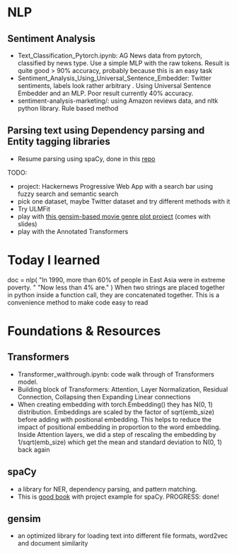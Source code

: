 # NLP

## Sentiment Analysis

- Text_Classification_Pytorch.ipynb: AG News data from pytorch, classified by news type. Use a simple MLP with the raw tokens. Result is quite good > 90% accuracy, probably because this is an easy task
- Sentiment_Analysis_Using_Universal_Sentence_Embedder: Twitter sentiments, labels look rather arbitrary . Using Universal Sentence Embedder and an MLP. Poor result currently 40% accuracy.
- sentiment-analysis-marketing/: using Amazon reviews data, and nltk python library. Rule based method

## Parsing text using Dependency parsing and Entity tagging libraries

- Resume parsing using spaCy, done in this [repo](https://github.com/hangjoni/resume-parsing)

TODO:

- project: Hackernews Progressive Web App with a search bar using fuzzy search and semantic search
- pick one dataset, maybe Twitter dataset and try different methods with it
- Try ULMFit
- play with [this gensim-based movie genre plot project](https://github.com/RaRe-Technologies/movie-plots-by-genre) (comes with slides)
- play with the Annotated Transformers

# Today I learned

doc = nlp(
"In 1990, more than 60% of people in East Asia were in extreme poverty. "
"Now less than 4% are."
)
When two strings are placed together in python inside a function call, they are concatenated together. This is a convenience method to make code easy to read

# Foundations & Resources

## Transformers

- Transformer_walthrough.ipynb: code walk through of Transformers model.
- Building block of Transformers: Attention, Layer Normalization, Residual Connection, Collapsing then Expanding Linear connections
- When creating embedding with torch.Embedding() they has N(0, 1) distribution. Embeddings are scaled by the factor of sqrt(emb_size) before adding with positional embedding. This helps to reduce the impact of positional embedding in proportion to the word embedding. Inside Attention layers, we did a step of rescaling the embedding by 1/sqrt(emb_size) which get the mean and standard deviation to N(0, 1) back again

## spaCy

- a library for NER, dependency parsing, and pattern matching.
- This is [good book](http://spacy.pythonhumanities.com/02_01_entityruler.html) with project example for spaCy. PROGRESS: done!

## gensim

- an optimized library for loading text into different file formats, word2vec and document similarity
